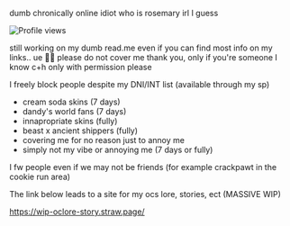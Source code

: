 dumb chronically online idiot who is rosemary irl I guess

![Profile views](https://visitor-badge.laobi.icu/badge?page_id=pastellcloudy.pastellcloudy)

still working on my dumb read.me even if you can find most info on my links.. ue 🧀😭
please do not cover me thank you, only if you're someone I know
c+h only with permission please

I freely block people despite my DNI/INT list (available through my sp)
- cream soda skins (7 days)
- dandy's world fans (7 days)
- innapropriate skins (fully)
- beast x ancient shippers (fully)
- covering me for no reason just to annoy me
- simply not my vibe or annoying me (7 days or fully)

I fw people even if we may not be friends (for example crackpawt in the cookie run area)

The link below leads to a site for my ocs lore, stories, ect (MASSIVE WIP)

https://wip-oclore-story.straw.page/

